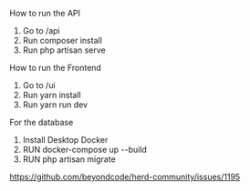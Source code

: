 

How  to run the API
1. Go to /api
2. Run composer install
3. Run php artisan serve


How  to run the Frontend
1. Go to /ui
2. Run yarn install
3. Run yarn run dev


For the database
1. Install Desktop Docker
2. RUN docker-compose up --build
3. RUN php artisan migrate



https://github.com/beyondcode/herd-community/issues/1195